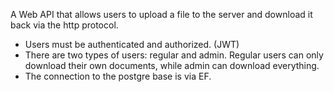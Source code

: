A Web API that allows users to upload a file to the server and download it back via the http protocol.
- Users must be authenticated and authorized. (JWT)
- There are two types of users: regular and admin.
  Regular users can only download their own documents, while admin can download everything.
- The connection to the postgre base is via EF.
